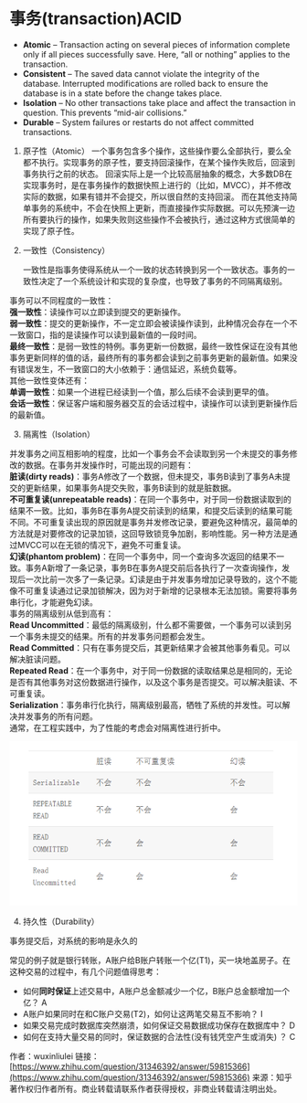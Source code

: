 # 事务\(transaction\)ACID



* **Atomic** – Transaction acting on several pieces of information complete only if all pieces successfully save.   Here, “all or nothing” applies to the transaction.
* **Consistent** – The saved data cannot violate the integrity of the database. Interrupted modifications are rolled back to ensure the database is in a state before the change takes place.
* **Isolation** – No other transactions take place and affect the transaction in question.   This prevents “mid-air collisions.”
* **Durable** – System failures or restarts do not affect committed transactions. 



1. 原子性（Atomic）     一个事务包含多个操作，这些操作要么全部执行，要么全都不执行。实现事务的原子性，要支持回滚操作，在某个操作失败后，回滚到事务执行之前的状态。     回滚实际上是一个比较高层抽象的概念，大多数DB在实现事务时，是在事务操作的数据快照上进行的（比如，MVCC），并不修改实际的数据，如果有错并不会提交，所以很自然的支持回滚。     而在其他支持简单事务的系统中，不会在快照上更新，而直接操作实际数据。可以先预演一边所有要执行的操作，如果失败则这些操作不会被执行，通过这种方式很简单的实现了原子性。
2. 一致性（Consistency）

   一致性是指事务使得系统从一个一致的状态转换到另一个一致状态。事务的一致性决定了一个系统设计和实现的复杂度，也导致了事务的不同隔离级别。

事务可以不同程度的一致性：  
**强一致性**：读操作可以立即读到提交的更新操作。  
**弱一致性**：提交的更新操作，不一定立即会被读操作读到，此种情况会存在一个不一致窗口，指的是读操作可以读到最新值的一段时间。  
**最终一致性**：是弱一致性的特例。事务更新一份数据，最终一致性保证在没有其他事务更新同样的值的话，最终所有的事务都会读到之前事务更新的最新值。如果没有错误发生，不一致窗口的大小依赖于：通信延迟，系统负载等。  
 其他一致性变体还有：  
**单调一致性**：如果一个进程已经读到一个值，那么后续不会读到更早的值。  
**会话一致性**：保证客户端和服务器交互的会话过程中，读操作可以读到更新操作后的最新值。

3. 隔离性（Isolation）

  
 并发事务之间互相影响的程度，比如一个事务会不会读取到另一个未提交的事务修改的数据。在事务并发操作时，可能出现的问题有：  
**脏读\(dirty reads\)**：事务A修改了一个数据，但未提交，事务B读到了事务A未提交的更新结果，如果事务A提交失败，事务B读到的就是脏数据。  
**不可重复读\(unrepeatable reads\)**：在同一个事务中，对于同一份数据读取到的结果不一致。比如，事务B在事务A提交前读到的结果，和提交后读到的结果可能不同。不可重复读出现的原因就是事务并发修改记录，要避免这种情况，最简单的方法就是对要修改的记录加锁，这回导致锁竞争加剧，影响性能。另一种方法是通过MVCC可以在无锁的情况下，避免不可重复读。  
**幻读\(phantom problem\)**：在同一个事务中，同一个查询多次返回的结果不一致。事务A新增了一条记录，事务B在事务A提交前后各执行了一次查询操作，发现后一次比前一次多了一条记录。幻读是由于并发事务增加记录导致的，这个不能像不可重复读通过记录加锁解决，因为对于新增的记录根本无法加锁。需要将事务串行化，才能避免幻读。  
 事务的隔离级别从低到高有：  
**Read Uncommitted**：最低的隔离级别，什么都不需要做，一个事务可以读到另一个事务未提交的结果。所有的并发事务问题都会发生。  
**Read Committed**：只有在事务提交后，其更新结果才会被其他事务看见。可以解决脏读问题。  
**Repeated Read**：在一个事务中，对于同一份数据的读取结果总是相同的，无论是否有其他事务对这份数据进行操作，以及这个事务是否提交。可以解决脏读、不可重复读。  
 **Serialization**：事务串行化执行，隔离级别最高，牺牲了系统的并发性。可以解决并发事务的所有问题。  
 通常，在工程实践中，为了性能的考虑会对隔离性进行折中。

![](.gitbook/assets/image%20%286%29.png)

4. 持久性（Durability）

 事务提交后，对系统的影响是永久的



常见的例子就是银行转账，A账户给B账户转账一个亿\(T1\)，买一块地盖房子。在这种交易的过程中，有几个问题值得思考：

* 如何**同时保证**上述交易中，A账户总金额减少一个亿，B账户总金额增加一个亿？ A
* A账户如果同时在和C账户交易\(T2\)，如何让这两笔交易互不影响？ I
* 如果交易完成时数据库突然崩溃，如何保证交易数据成功保存在数据库中？ D
* 如何在支持大量交易的同时，保证数据的合法性\(没有钱凭空产生或消失\) ？ C



作者：wuxinliulei 链接：[https://www.zhihu.com/question/31346392/answer/59815366](https://www.zhihu.com/question/31346392/answer/59815366) 来源：知乎 著作权归作者所有。商业转载请联系作者获得授权，非商业转载请注明出处。

